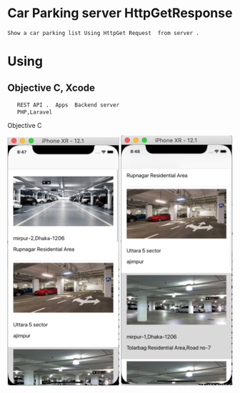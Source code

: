 # Car Parking server HttpGetResponse
     
    Show a car parking list Using HttpGet Request  from server .

  #    Using  
   ##   Objective C, Xcode
       REST API .  Apps  Backend server    
       PHP,Laravel

Objective C

<img src="image/Screenshot 2020-02-02 at 8.47.49 am.png" width="250dp" hight="500dp">             <img 
src="image/Screenshot 2020-02-02 at 8.48.28 am.png" width="250dp" hight="500dp">
